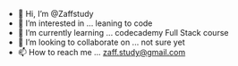 - 👋 Hi, I’m @Zaffstudy
- 👀 I’m interested in ... leaning to code 
- 🌱 I’m currently learning ... codecademy Full Stack course 
- 💞️ I’m looking to collaborate on ... not sure yet 
- 📫 How to reach me ... zaff.study@gmail.com

<!---
Zaffstudy/Zaffstudy is a ✨ special ✨ repository because its `README.md` (this file) appears on your GitHub profile.
You can click the Preview link to take a look at your changes.
--->
